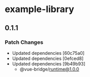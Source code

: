 # example-library

## 0.1.1
### Patch Changes

- Updated dependencies [60c75a0]
- Updated dependencies [0efced8]
- Updated dependencies [9b49b93]
  - @vue-bridge/runtime@1.0.0

